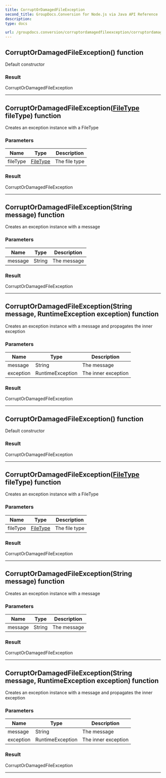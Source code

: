 ```yaml
---
title: CorruptOrDamagedFileException
second_title: GroupDocs.Conversion for Node.js via Java API Reference
description: 
type: docs

url: /groupdocs.conversion/corruptordamagedfileexception/corruptordamagedfileexception/
---
```


## CorruptOrDamagedFileException() function
Default constructor

### Result
CorruptOrDamagedFileException


---


## CorruptOrDamagedFileException([FileType](../../filetype) fileType) function

 Creates an exception instance with a FileType
 

### Parameters

| Name | Type | Description |
| --- | --- | --- |
| fileType | [FileType](../../filetype) | The file type |

### Result
CorruptOrDamagedFileException


---


## CorruptOrDamagedFileException(String message) function

 Creates an exception instance with a message
 

### Parameters

| Name | Type | Description |
| --- | --- | --- |
| message | String | The message |

### Result
CorruptOrDamagedFileException


---


## CorruptOrDamagedFileException(String message, RuntimeException exception) function

 Creates an exception instance with a message and propagates the inner exception
 

### Parameters

| Name | Type | Description |
| --- | --- | --- |
| message | String | The message |
| exception | RuntimeException | The inner exception |

### Result
CorruptOrDamagedFileException


---


## CorruptOrDamagedFileException() function
Default constructor

### Result
CorruptOrDamagedFileException


---


## CorruptOrDamagedFileException([FileType](../../filetype) fileType) function

 Creates an exception instance with a FileType
 

### Parameters

| Name | Type | Description |
| --- | --- | --- |
| fileType | [FileType](../../filetype) | The file type |

### Result
CorruptOrDamagedFileException


---


## CorruptOrDamagedFileException(String message) function

 Creates an exception instance with a message
 

### Parameters

| Name | Type | Description |
| --- | --- | --- |
| message | String | The message |

### Result
CorruptOrDamagedFileException


---


## CorruptOrDamagedFileException(String message, RuntimeException exception) function

 Creates an exception instance with a message and propagates the inner exception
 

### Parameters

| Name | Type | Description |
| --- | --- | --- |
| message | String | The message |
| exception | RuntimeException | The inner exception |

### Result
CorruptOrDamagedFileException


---


